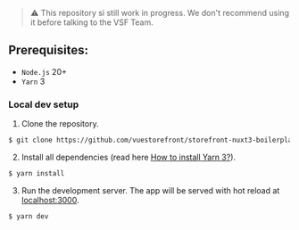 > ⚠️ This repository si still work in progress. We don't recommend using it before talking to the VSF Team.

## Prerequisites:

- `Node.js` 20+
- `Yarn` 3

### Local dev setup

1. Clone the repository.

```bash
$ git clone https://github.com/vuestorefront/storefront-nuxt3-boilerplate.git
```

2. Install all dependencies (read here [How to install Yarn 3?](https://yarnpkg.com/getting-started/install)).

```bash
$ yarn install
```

3. Run the development server. The app will be served with hot reload at [localhost:3000](http://localhost:3000/).

```bash
$ yarn dev
```

